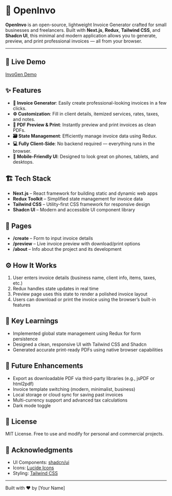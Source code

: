 # 🧾 OpenInvo

**OpenInvo** is an open-source, lightweight Invoice Generator crafted for small businesses and freelancers. Built with **Next.js**, **Redux**, **Tailwind CSS**, and **Shadcn UI**, this minimal and modern application allows you to generate, preview, and print professional invoices — all from your browser.

---

## 🔗 Live Demo

[InvoGen Demo]([https://invogen.vercel.app](https://openinvo.vercel.app/))

## ✨ Features

* **📄 Invoice Generator**: Easily create professional-looking invoices in a few clicks.
* **⚙️ Customization**: Fill in client details, itemized services, rates, taxes, and notes.
* **📄 PDF Preview & Print**: Instantly preview and print invoices as clean PDFs.
* **🗃️ State Management**: Efficiently manage invoice data using Redux.
* **💻 Fully Client-Side**: No backend required — everything runs in the browser.
* **📱 Mobile-Friendly UI**: Designed to look great on phones, tablets, and desktops.

## 🏗️ Tech Stack

* **Next.js** – React framework for building static and dynamic web apps
* **Redux Toolkit** – Simplified state management for invoice data
* **Tailwind CSS** – Utility-first CSS framework for responsive design
* **Shadcn UI** – Modern and accessible UI component library

## 📄 Pages

* **/create** – Form to input invoice details
* **/preview** – Live invoice preview with download/print options
* **/about** – Info about the project and its development

## ⚙️ How It Works

1. User enters invoice details (business name, client info, items, taxes, etc.)
2. Redux handles state updates in real time
3. Preview page uses this state to render a polished invoice layout
4. Users can download or print the invoice using the browser’s built-in features

## 🧠 Key Learnings

* Implemented global state management using Redux for form persistence
* Designed a clean, responsive UI with Tailwind CSS and Shadcn
* Generated accurate print-ready PDFs using native browser capabilities

## 🚀 Future Enhancements

* Export as downloadable PDF via third-party libraries (e.g., jsPDF or html2pdf)
* Invoice template switching (modern, minimalist, business)
* Local storage or cloud sync for saving past invoices
* Multi-currency support and advanced tax calculations
* Dark mode toggle

## 📄 License

MIT License. Free to use and modify for personal and commercial projects.

## 🙌 Acknowledgments

* UI Components: [shadcn/ui](https://ui.shadcn.com)
* Icons: [Lucide Icons](https://lucide.dev)
* Styling: [Tailwind CSS](https://tailwindcss.com)

---

Built with ❤️ by \[Your Name]

